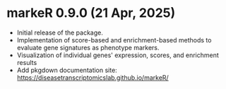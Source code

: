 # markeR 0.9.0 (21 Apr, 2025)

* Initial release of the package.
* Implementation of score-based and enrichment-based methods to evaluate gene signatures as phenotype markers.
* Visualization of individual genes' expression, scores, and enrichment results
* Add pkgdown documentation site: https://diseasetranscriptomicslab.github.io/markeR/
